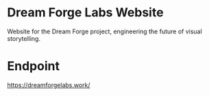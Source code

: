 # Dream Forge Labs Website
Website for the Dream Forge project, engineering the future of visual storytelling.

# Endpoint
https://dreamforgelabs.work/
